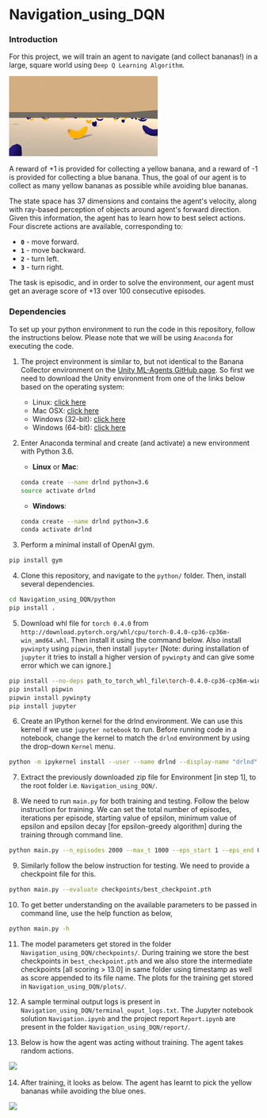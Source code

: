 # Navigation_using_DQN

### Introduction

For this project, we will train an agent to navigate (and collect bananas!) in a large, square world using `Deep Q Learning Algorithm`.

<img src="images/description.gif">

A reward of +1 is provided for collecting a yellow banana, and a reward of -1 is provided for collecting a blue banana.  Thus, the goal of our agent is to collect as many yellow bananas as possible while avoiding blue bananas.  

The state space has 37 dimensions and contains the agent's velocity, along with ray-based perception of objects around agent's forward direction.  Given this information, the agent has to learn how to best select actions.  Four discrete actions are available, corresponding to:
- **`0`** - move forward.
- **`1`** - move backward.
- **`2`** - turn left.
- **`3`** - turn right.

The task is episodic, and in order to solve the environment, our agent must get an average score of +13 over 100 consecutive episodes.

### Dependencies

To set up your python environment to run the code in this repository, follow the instructions below. Please note that we will be using `Anaconda`
for executing the code. 

1. The project environment is similar to, but not identical to the Banana Collector environment on the [Unity ML-Agents GitHub page](https://github.com/Unity-Technologies/ml-agents/blob/main/docs/Learning-Environment-Examples.md#banana-collector). So first we need to download the Unity environment from one of the links below based on the operating system:
    - Linux: [click here](https://s3-us-west-1.amazonaws.com/udacity-drlnd/P1/Banana/Banana_Linux.zip)
    - Mac OSX: [click here](https://s3-us-west-1.amazonaws.com/udacity-drlnd/P1/Banana/Banana.app.zip)
    - Windows (32-bit): [click here](https://s3-us-west-1.amazonaws.com/udacity-drlnd/P1/Banana/Banana_Windows_x86.zip)
    - Windows (64-bit): [click here](https://s3-us-west-1.amazonaws.com/udacity-drlnd/P1/Banana/Banana_Windows_x86_64.zip)
    
2. Enter Anaconda terminal and create (and activate) a new environment with Python 3.6.

	- __Linux__ or __Mac__: 
	```bash
	conda create --name drlnd python=3.6
	source activate drlnd
	```
	- __Windows__: 
	```bash
	conda create --name drlnd python=3.6 
	conda activate drlnd
	```
	  
3. Perform a minimal install of OpenAI gym.
  ```bash
  pip install gym
  ```

4. Clone this repository, and navigate to the `python/` folder.  Then, install several dependencies.
  ```bash
  cd Navigation_using_DQN/python
  pip install .
  ```

5. Download whl file for `torch 0.4.0` from `http://download.pytorch.org/whl/cpu/torch-0.4.0-cp36-cp36m-win_amd64.whl`. Then install it using the command below. Also install `pywinpty` using `pipwin`, then install `jupyter` [Note: during installation of `jupyter` it tries to install a higher version of `pywinpty` and can give some error which we can ignore.]
  ```bash
  pip install --no-deps path_to_torch_whl_file\torch-0.4.0-cp36-cp36m-win_amd64.whl
  pip install pipwin
  pipwin install pywinpty
  pip install jupyter
  ```
6. Create an IPython kernel for the drlnd environment. We can use this kernel if we use `jupyter notebook` to run. Before running code in a notebook, change the kernel to match the `drlnd` environment by using the drop-down `Kernel` menu.
  ```bash
  python -m ipykernel install --user --name drlnd --display-name "drlnd"
  ```

7. Extract the previously downloaded zip file for Environment [in step 1], to the root folder i.e. `Navigation_using_DQN/`.

8. We need to run `main.py` for both training and testing. Follow the below instruction for training. We can set the total number of episodes, iterations per episode, starting value of epsilon, minimum value of epsilon and epsilon decay [for epsilon-greedy  algorithm] during the training through command line. 
  ```bash
  python main.py --n_episodes 2000 --max_t 1000 --eps_start 1 --eps_end 0.01 --eps_decay 0.995
  ```

9. Similarly follow the below instruction for testing. We need to provide a checkpoint file for this. 
  ```bash
  python main.py --evaluate checkpoints/best_checkpoint.pth
  ```
  
10. To get better understanding on the available parameters to be passed in command line, use the help function as below, 
  ```bash
  python main.py -h
  ```

11. The model parameters get stored in the folder `Navigation_using_DQN/checkpoints/`. During training we store the best checkpoints in `best_checkpoint.pth` and we 
also store the intermediate checkpoints [all scoring > 13.0] in same folder using timestamp as well as score appended to its file name. The plots for the training get stored in `Navigation_using_DQN/plots/`. 

12. A sample terminal output logs is present in `Navigation_using_DQN/terminal_ouput_logs.txt`. The Jupyter notebook solution `Navigation.ipynb` and the project report `Report.ipynb` are present in the folder `Navigation_using_DQN/report/`.

13. Below is how the agent was acting without training. The agent takes random actions. 
<img src="images/untrained.gif">

14. After training, it looks as below. The agent has learnt to pick the yellow bananas while avoiding the blue ones. 
<img src="images/trained.gif">



